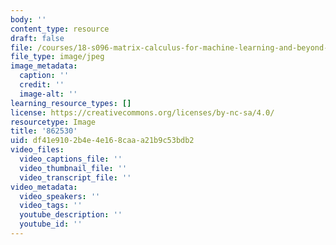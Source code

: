 ```yaml
---
body: ''
content_type: resource
draft: false
file: /courses/18-s096-matrix-calculus-for-machine-learning-and-beyond-january-iap-2022/862530
file_type: image/jpeg
image_metadata:
  caption: ''
  credit: ''
  image-alt: ''
learning_resource_types: []
license: https://creativecommons.org/licenses/by-nc-sa/4.0/
resourcetype: Image
title: '862530'
uid: df41e910-2b4e-4e16-8caa-a21b9c53bdb2
video_files:
  video_captions_file: ''
  video_thumbnail_file: ''
  video_transcript_file: ''
video_metadata:
  video_speakers: ''
  video_tags: ''
  youtube_description: ''
  youtube_id: ''
---
```

